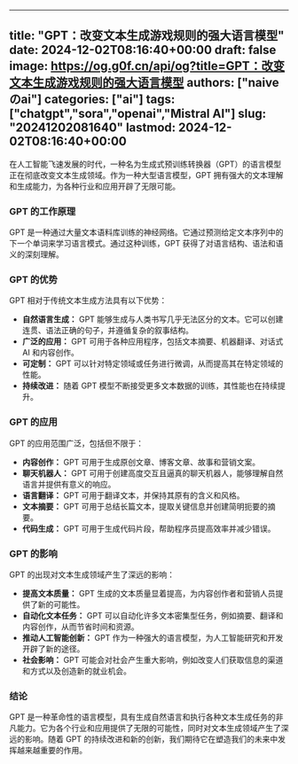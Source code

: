 
---
title: "GPT：改变文本生成游戏规则的强大语言模型"
date: 2024-12-02T08:16:40+00:00
draft: false
image: https://og.g0f.cn/api/og?title=GPT：改变文本生成游戏规则的强大语言模型
authors: ["naiveのai"]
categories: ["ai"]
tags: ["chatgpt","sora","openai","Mistral AI"]
slug: "20241202081640"
lastmod: 2024-12-02T08:16:40+00:00
---
在人工智能飞速发展的时代，一种名为生成式预训练转换器（GPT）的语言模型正在彻底改变文本生成领域。作为一种大型语言模型，GPT 拥有强大的文本理解和生成能力，为各种行业和应用开辟了无限可能。

### GPT 的工作原理

GPT 是一种通过大量文本语料库训练的神经网络。它通过预测给定文本序列中的下一个单词来学习语言模式。通过这种训练，GPT 获得了对语言结构、语法和语义的深刻理解。

### GPT 的优势

GPT 相对于传统文本生成方法具有以下优势：

- **自然语言生成：** GPT 能够生成与人类书写几乎无法区分的文本。它可以创建连贯、语法正确的句子，并遵循复杂的叙事结构。
- **广泛的应用：** GPT 可用于各种应用程序，包括文本摘要、机器翻译、对话式 AI 和内容创作。
- **可定制：** GPT 可以针对特定领域或任务进行微调，从而提高其在特定领域的性能。
- **持续改进：** 随着 GPT 模型不断接受更多文本数据的训练，其性能也在持续提升。

### GPT 的应用

GPT 的应用范围广泛，包括但不限于：

- **内容创作：** GPT 可用于生成原创文章、博客文章、故事和营销文案。
- **聊天机器人：** GPT 可用于创建高度交互且逼真的聊天机器人，能够理解自然语言并提供有意义的响应。
- **语言翻译：** GPT 可用于翻译文本，并保持其原有的含义和风格。
- **文本摘要：** GPT 可用于总结长篇文本，提取关键信息并创建简明扼要的摘要。
- **代码生成：** GPT 可用于生成代码片段，帮助程序员提高效率并减少错误。

### GPT 的影响

GPT 的出现对文本生成领域产生了深远的影响：

- **提高文本质量：** GPT 生成的文本质量显着提高，为内容创作者和营销人员提供了新的可能性。
- **自动化文本任务：** GPT 可以自动化许多文本密集型任务，例如摘要、翻译和内容创作，从而节省时间和资源。
- **推动人工智能创新：** GPT 作为一种强大的语言模型，为人工智能研究和开发开辟了新的途径。
- **社会影响：** GPT 可能会对社会产生重大影响，例如改变人们获取信息的渠道和方式以及创造新的就业机会。

### 结论

GPT 是一种革命性的语言模型，具有生成自然语言和执行各种文本生成任务的非凡能力。它为各个行业和应用提供了无限的可能性，同时对文本生成领域产生了深远的影响。随着 GPT 的持续改进和新的创新，我们期待它在塑造我们的未来中发挥越来越重要的作用。